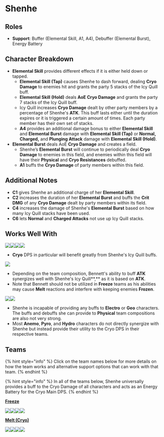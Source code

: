 # Shenhe

## Roles

* **Support**: Buffer (Elemental Skill, A1, A4), Debuffer (Elemental Burst), Energy Battery

## Character Breakdown

* **Elemental Skill** provides different effects if it is either held down or tapped.&#x20;
  * **Elemental Skill (Tap)** causes Shenhe to dash forward, dealing **Cryo Damage** to enemies hit and grants the party 5 stacks of the Icy Quill buff.
  * **Elemental Skill (Hold)** deals **AoE Cryo Damage** and grants the party 7 stacks of the Icy Quill buff.
  * Icy Quill increases **Cryo Damage** dealt by other party members by a percentage of Shenhe's **ATK**. This buff lasts either until the duration expires or it is triggered a certain amount of times. Each party member has their own set of stacks.
  * **A4** provides an additional damage bonus to either **Elemental Skill** and **Elemental Burst** damage with **Elemental Skill (Tap)** or **Normal, Charged,** and **Plunging Attack** damage with **Elemental Skill (Hold)**.
* **Elemental Burst** deals AoE **Cryo Damage** and creates a field.
  * Shenhe’s **Elemental Burst** will continue to periodically deal **Cryo Damage** to enemies in this field, and enemies within this field will have their **Physical** and **Cryo Resistances** debuffed.&#x20;
  * **A1** buffs the **Cryo Damage** of party members within this field.

## Additional Notes

* **C1** gives Shenhe an additional charge of her **Elemental Skill**.
* **C2** increases the duration of her **Elemental Burst** and buffs the **Crit DMG** of any **Cryo Damage** dealt by party members within its field.
* **C4** increases the damage of Shenhe's **Elemental Burst** based on how many Icy Quill stacks have been used.
* **C6** lets **Normal** and **Charged Attacks** not use up Icy Quill stacks.

## Works Well With

![](../../.gitbook/assets/UI\_AvatarIcon\_Ganyu.png)![](../../.gitbook/assets/UI\_AvatarIcon\_Ayaka.png)![](../../.gitbook/assets/UI\_AvatarIcon\_Kaeya.png)![](../../.gitbook/assets/UI\_AvatarIcon\_Rosaria.png)

* **Cryo** DPS in particular will benefit greatly from Shenhe's Icy Quill buffs.

![](../../.gitbook/assets/UI\_AvatarIcon\_Bennett.png)

* Depending on the team composition, Bennett's ability to buff **ATK** synergizes well with Shenhe's Icy Quill**,** as it is based on **ATK**.&#x20;
* Note that Bennett should not be utilized in **Freeze** teams as his abilities may cause **Melt** reactions and interfere with keeping enemies **Frozen**.

![](../../.gitbook/assets/Element\_Electro.webp)![](../../.gitbook/assets/Element\_Geo.webp)

* Shenhe is incapable of providing any buffs to **Electro** or **Geo** characters. The buffs and debuffs she can provide to **Physical** team compositions are also not very strong.&#x20;
* Most **Anemo**, **Pyro**, and **Hydro** characters do not directly synergize with Shenhe but instead provide their utility to the Cryo DPS in their respective teams.

## Teams

{% hint style="info" %}
Click on the team names below for more details on how the team works and alternative support options that can work with that team.
{% endhint %}

{% hint style="info" %}
In all of the teams below, Shenhe universally provides a buff to the Cryo Damage of all characters and acts as an Energy Battery for the Cryo Main DPS.
{% endhint %}

****[**Freeze**](../../teams/freeze.md)****

![](../../.gitbook/assets/UI\_AvatarIcon\_Ayaka.png)![](../../.gitbook/assets/UI\_AvatarIcon\_Mona.png)![](../../.gitbook/assets/UI\_AvatarIcon\_Shenhe.png)![](../../.gitbook/assets/UI\_AvatarIcon\_Diona.png)

****[**Melt (Cryo)**](../../teams/reverse-melt.md)****

![](../../.gitbook/assets/UI\_AvatarIcon\_Rosaria.png)![](../../.gitbook/assets/UI\_AvatarIcon\_Xiangling.png)![](../../.gitbook/assets/UI\_AvatarIcon\_Shenhe.png)![](../../.gitbook/assets/UI\_AvatarIcon\_Bennett.png)

